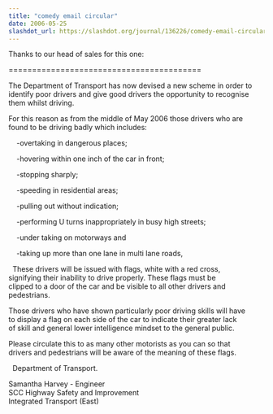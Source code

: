 ```yaml
---
title: "comedy email circular"
date: 2006-05-25
slashdot_url: https://slashdot.org/journal/136226/comedy-email-circular
---
```


<p>Thanks to our head of sales for this one:</p>
<p>=========================================</p>
<p>The Department of Transport has now devised a new scheme in order to identify poor drivers and give good drivers the opportunity to recognise them whilst driving.</p>
<p>For this reason as from the middle of May 2006 those drivers  who are<br>found to be driving badly which includes:</p>
<p>
    -overtaking in dangerous places;</p>
<p>
    -hovering within one inch of the car in front;</p>
<p>
    -stopping sharply;</p>
<p>
    -speeding in residential areas;</p>
<p>
    -pulling out without indication;</p>
<p>
    -performing U turns inappropriately in busy high streets;</p>
<p>
    -under taking on motorways and</p>
<p>
    -taking up more than one lane in multi lane roads,</p>
<p>
  These drivers will be issued with flags, white with a red cross,<br>signifying their inability to drive properly. These flags must be<br>clipped to a door of the car and be visible to all other drivers and<br>pedestrians.</p>
<p>Those drivers who have shown particularly poor driving skills will have<br>to display a flag on each side of the car to indicate their greater lack<br>of  skill and general lower intelligence mindset to the general public.</p>
<p>Please circulate this to as many other motorists as you can so that<br>drivers and pedestrians will be aware of the meaning of these flags.</p>
<p>
  Department of Transport.</p>
<p>Samantha Harvey - Engineer<br>SCC Highway Safety and Improvement<br>Integrated Transport (East)</p>

